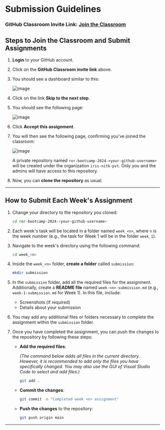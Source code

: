 # Submission Guidelines

### GitHub Classroom Invite Link: [Join the Classroom](https://classroom.github.com/a/YvC2EAFi)

## Steps to Join the Classroom and Submit Assignments

1. **Login** to your GitHub account.
2. Click on the **GitHub Classroom invite link** above.
3. You should see a dashboard similar to this:

    ![image](https://github.com/user-attachments/assets/2f228f62-1716-40a1-bf58-679d0703b1b3)

4. Click on the link **Skip to the next step**.
5. You should see the following page:

    ![image](https://github.com/user-attachments/assets/64d48fef-b6c6-4011-8cc8-43432e843b56)

6. Click **Accept this assignment**.
7. You will then see the following page, confirming you've joined the classroom:

    ![image](https://github.com/user-attachments/assets/c02f8d72-796b-4bc6-a2fe-1b18756b978a)

    A private repository named `ror-bootcamp-2024-<your-github-username>` will be created under the organization `iris-nitk-pvt`. Only you and the admins will have access to this repository.

8. Now, you can **clone the repository** as usual.

---

## How to Submit Each Week's Assignment

1. Change your directory to the repository you cloned:
    ```bash
    cd ror-bootcamp-2024-<your-github-username>
    ```

2. Each week's task will be located in a folder named `week_<n>`, where `n` is the week number (e.g., the task for Week 1 will be in the folder `week_1`).

3. Navigate to the week's directory using the following command:
    ```bash
    cd week_<n>
    ```

4. Inside the `week_<n>` folder, **create a folder** called `submission`:
    ```bash
    mkdir submission
    ```

5. In the `submission` folder, add all the required files for the assignment. Additionally, create a **README file** named `week-<n>-submission.md` (e.g., `week-1-submission.md` for Week 1). In this file, include:
    - Screenshots (if required)
    - Details about your submission

6. You may add any additional files or folders necessary to complete the assignment within the `submission` folder.
7. Once you have completed the assignment, you can push the changes to the repository by following these steps:

   - **Add the required files**: 
 
     *(The command below adds all files in the current directory. However, it is recommended to add only the files you have specifically changed. You may also use the GUI of Visual Studio Code to select and add files.)*
     ```bash
     git add .
     ```
   - **Commit the changes**:
     ```bash
     git commit -m "Completed week <n> assignment"
     ```
   - **Push the changes** to the repository:
     ```bash
     git push origin main
     ```

---
